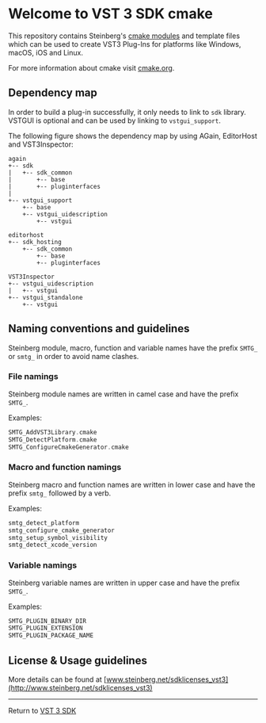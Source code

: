 # Welcome to VST 3 SDK cmake

This repository contains Steinberg's [cmake modules](https://cmake.org/cmake/help/latest/manual/cmake-modules.7.html) and template files which can be used to create VST3 Plug-Ins for platforms like Windows, macOS, iOS and Linux.

For more information about cmake visit [cmake.org](https:://www.cmake.org/).

## Dependency map

In order to build a plug-in successfully, it only needs to link to ```sdk``` library. VSTGUI is optional and can be used by linking to ```vstgui_support```.

The following figure shows the dependency map by using AGain, EditorHost and VST3Inspector:

```tree
again
+-- sdk
|   +-- sdk_common
|       +-- base
|       +-- pluginterfaces
|
+-- vstgui_support
    +-- base
    +-- vstgui_uidescription
        +-- vstgui
```

```tree
editorhost
+-- sdk_hosting
    +-- sdk_common
        +-- base
        +-- pluginterfaces
```

```tree
VST3Inspector
+-- vstgui_uidescription
|   +-- vstgui
+-- vstgui_standalone
    +-- vstgui
```

## Naming conventions and guidelines

Steinberg module, macro, function and variable names have the prefix ```SMTG_``` or ```smtg_``` in order to avoid name clashes. 

### File namings

Steinberg module names are written in camel case and have the prefix ```SMTG_```.

Examples:

```c
SMTG_AddVST3Library.cmake
SMTG_DetectPlatform.cmake
SMTG_ConfigureCmakeGenerator.cmake
```

### Macro and function namings

Steinberg macro and function names are written in lower case and have the prefix ```smtg_``` followed by a verb.

Examples:

```c
smtg_detect_platform
smtg_configure_cmake_generator
smtg_setup_symbol_visibility
smtg_detect_xcode_version
```

### Variable namings

Steinberg variable names are written in upper case and have the prefix ```SMTG_```.

Examples:

```c
SMTG_PLUGIN_BINARY_DIR
SMTG_PLUGIN_EXTENSION
SMTG_PLUGIN_PACKAGE_NAME
```

## License & Usage guidelines

More details can be found at [www.steinberg.net/sdklicenses_vst3](http://www.steinberg.net/sdklicenses_vst3)

----
Return to [VST 3 SDK](https://github.com/steinbergmedia/vst3sdk)
